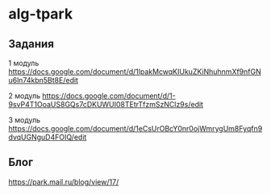 # alg-tpark

## Задания
1 модуль https://docs.google.com/document/d/1lpakMcwqKIUkuZKiNhuhnmXf9nfGNu6ln74kbn5Bt8E/edit

2 модуль https://docs.google.com/document/d/1-9svP4T1OoaUS8GQs7cDKUWUI08TEtrTfzmSzNClz9s/edit

3 модуль https://docs.google.com/document/d/1eCsUrOBcY0nr0ojWmrygUm8Fyqfn9dvqUGNguD4FOIQ/edit

## Блог
https://park.mail.ru/blog/view/17/
